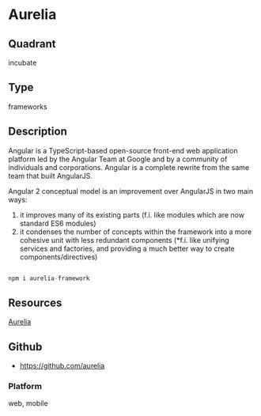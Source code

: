 # Aurelia

## Quadrant
incubate

## Type
frameworks

## Description
Angular is a TypeScript-based open-source front-end web application platform led by the Angular Team at Google and by a community of individuals and corporations. Angular is a complete rewrite from the same team that built AngularJS.

Angular 2 conceptual model is an improvement over AngularJS in two main ways:

1. it improves many of its existing parts (f.i. like modules which are now standard ES6 modules)
2. it condenses the number of concepts within the framework into a more cohesive unit with less redundant components (*f.i. like unifying services and factories, and providing a much better way to create components/directives)

``` js

npm i aurelia-framework

```
## Resources
[Aurelia](http://aurelia.io/)


## Github
* https://github.com/aurelia

### Platform
web, mobile
